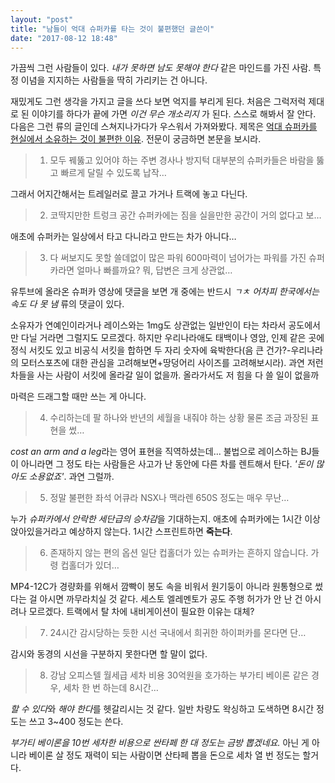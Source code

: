```yaml
---
layout: "post"
title: "남들이 억대 슈퍼카를 타는 것이 불편했던 글쓴이"
date: "2017-08-12 18:48"
---
```


가끔씩 그런 사람들이 있다. *내가 못하면 남도 못해야 한다* 같은 마인드를 가진 사람. 특정 이념을 지지하는 사람들을 딱히 가리키는 건 아니다.

재밌게도 그런 생각을 가지고 글을 쓰다 보면 억지를 부리게 된다. 처음은 그럭저럭 제대로 된 이야기를 하다가 끝에 가면 *이건 무슨 개소리지* 가 된다. 스스로 해봐서 잘 안다. 다음은 그런 류의 글인데 스쳐지나가다가 우스워서 가져와봤다. 제목은 [억대 슈퍼카를 현실에서 소유하는 것이 불편한 이유](http://smartincome.tistory.com/m/1632). 전문이 궁금하면 본문을 보시라.

> 1.  모두 꿰뚫고 있어야 하는 주변 경사나 방지턱
대부분의 슈퍼카들은 바람을 뚫고 빠르게 달릴 수 있도록 납작…

그래서 어지간해서는 트레일러로 끌고 가거나 트랙에 놓고 다닌다.

> 2.  코딱지만한 트렁크 공간
슈퍼카에는 짐을 실을만한 공간이 거의 없다고 보…

애초에 슈퍼카는 일상에서 타고 다니라고 만드는 차가 아니다…

> 3.  다 써보지도 못할 쓸데없이 많은 파워
600마력이 넘어가는 파워를 가진 슈퍼카라면 얼마나 빠를까요? 뭐, 답변은 크게 상관없…

유투브에 올라온 슈퍼카 영상에 댓글을 보면 개 중에는 반드시 *ㄱㅊ 어차피 한국에서는 속도 다 못 냄* 류의 댓글이 있다.

소유자가 연예인이라거나 레이스와는 1mg도 상관없는 일반인이 타는 차라서 공도에서만 다닐 거라면 그럴지도 모르겠다. 하지만 우리나라애도 태백이나 영암, 인제 같은 곳에 정식 서킷도 있고 비공식 서킷을 합하면 두 자리 숫자에 육박한다(음 큰 건가?-우리나라의 모터스포츠에 대한 관심을 고려해보면+땅덩어리 사이즈를 고려해보시라). 과연 저런 차들을 사는 사람이 서킷에 올라갈 일이 없을까. 올라가서도 저 힘을 다 쓸 일이 없을까

마력은 드래그할 때만 쓰는 게 아니다.

> 4.  수리하는데 팔 하나와 반년의 세월을 내줘야 하는 상황
물론 조금 과장된 표현을 썼…

*cost an arm and a leg*라는 영어 표현을 직역하셨는데... 불법으로 레이스하는 BJ들이 아니라면 그 정도 타는 사람들은 사고가 난 동안에 다른 차를 렌트해서 탄다. *'돈이 많아도 소용없죠'*. 과연 그럴까.

> 5.  정말 불편한 좌석
어큐라 NSX나 맥라렌 650S 정도는 매우 무난…

누가 *슈퍼카에서 안락한 세단급의 승차감*을 기대하는지. 애초에 슈퍼카에는 1시간 이상 앉아있을거라고 예상하지 않는다. 1시간 스프린트하면 **죽는다**.

> 6.  존재하지 않는 편의 옵션
일단 컵홀더가 있는 슈퍼카는 흔하지 않습니다. 가령 컵홀더가 있더…

MP4-12C가 경량화를 위해서 깜빡이 봉도 속을 비워서 원기둥이 아니라 원통형으로 썼다는 걸 아시면 까무라치실 것 같다. 세스토 엘레멘토가 공도 주행 허가가 안 난 건 아시려나 모르겠다. 트랙에서 탈 차에 내비게이션이 필요한 이유는 대체?

> 7.  24시간 감시당하는 듯한 시선
국내에서 희귀한 하이퍼카를 몬다면 단…

감시와 동경의 시선을 구분하지 못한다면 할 말이 없다.

> 8.  강남 오피스텔 월세급 세차 비용
30억원을 호가하는 부가티 베이론 같은 경우, 세차 한 번 하는데 8시간…

*할 수 있다*와 *해야 한다*를 헷갈리시는 것 같다. 일반 차량도 왁싱하고 도색하면 8시간 정도는 쓰고 3~400 정도는 쓴다.

*부가티 베이론을 10번 세차한 비용으로 싼타페 한 대 정도는 금방 뽑겠네요.* 아닌 게 아니라 베이론 살 정도 재력이 되는 사람이면 산타페 뽑을 돈으로 세차 열 번 정도는 할거다.
